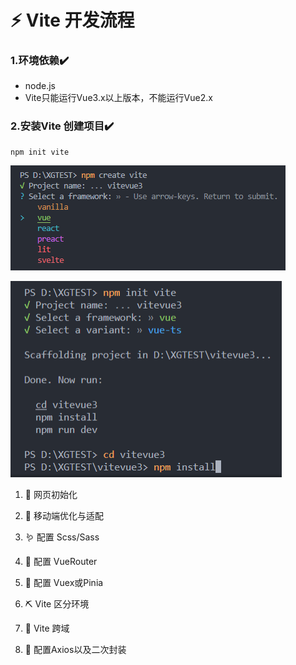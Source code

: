 # ⚡ Vite 开发流程

###  1.环境依赖✔️
-  node.js
-  Vite只能运行Vue3.x以上版本，不能运行Vue2.x
### 2.安装Vite 创建项目✔️
```shell
npm init vite
```
![图 7](img/3ed5f8bae0e7db5ca85954230110d70a234e2c4151f6e00fa68ccb9f914d3415.png)  

![图 4](img/e4e498b681ae5c4378f42d4e8299dd10758f8cbd89c5af3c3efcc5b15a3e8fe2.png)  


1. 🍼 网页初始化

2. 📱 移动端优化与适配
3. 🪱 配置 Scss/Sass
4. 🧩 配置 VueRouter
5. 🧩 配置 Vuex或Pinia
6. ⛏️ Vite 区分环境
7. 👣 Vite 跨域
8. 📡 配置Axios以及二次封装
